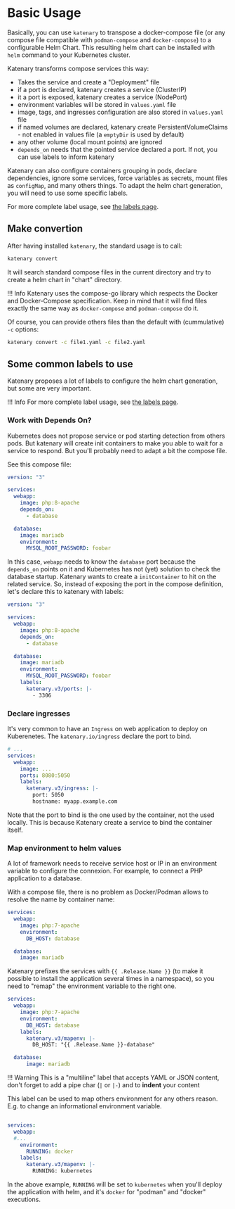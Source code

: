 # Basic Usage

Basically, you can use `katenary` to transpose a docker-compose file (or any compose file compatible with `podman-compose` and `docker-compose`) to a configurable Helm Chart. This resulting helm chart can be installed with `helm` command to your Kubernetes cluster.

Katenary transforms compose services this way:

- Takes the service and create a "Deployment" file
- if a port is declared, katenary creates a service (ClusterIP)
- it a port is exposed, katenary creates a service (NodePort)
- environment variables will be stored in `values.yaml` file
- image, tags, and ingresses configuration are also stored in `values.yaml` file
- if named volumes are declared, katenary create PersistentVolumeClaims - not enabled in values file (a `emptyDir` is used by default)
- any other volume (local mount points) are ignored
- `depends_on` needs that the pointed service declared a port. If not, you can use labels to inform katenary

Katenary can also configure containers grouping in pods, declare dependencies, ignore some services, force variables as secrets, mount files as `configMap`, and many others things. To adapt the helm chart generation, you will need to use some specific labels.

For more complete label usage, see [the labels page](labels.md).

## Make convertion

After having installed `katenary`, the standard usage is to call:

```bash
katenary convert
```

It will search standard compose files in the current directory and try to create a helm chart in "chart" directory.

!!! Info
    Katenary uses the compose-go library which respects the Docker and Docker-Compose specification. Keep in mind that it will find files exactly the same way as `docker-compose` and `podman-compose` do it.


Of course, you can provide others files than the default with (cummulative) `-c` options:

```bash
katenary convert -c file1.yaml -c file2.yaml
```

## Some common labels to use

Katenary proposes a lot of labels to configure the helm chart generation, but some are very important.

!!! Info
    For more complete label usage, see [the labels page](labels.md).


### Work with Depends On?

Kubernetes does not propose service or pod starting detection from others pods. But katenary will create init containers to make you able to wait for a service to respond. But you'll probably need to adapt a bit the compose file.

See this compose file:

```yaml
version: "3"

services:
  webapp:
    image: php:8-apache
    depends_on:
      - database

  database:
    image: mariadb
    environment:
      MYSQL_ROOT_PASSWORD: foobar
```

In this case, `webapp` needs to know the `database` port because the `depends_on` points on it and Kubernetes has not (yet) solution to check the database startup. Katenary wants to create a `initContainer` to hit on the related service. So, instead of exposing the port in the compose definition, let's declare this to katenary with labels:


```yaml
version: "3"

services:
  webapp:
    image: php:8-apache
    depends_on:
      - database

  database:
    image: mariadb
    environment:
      MYSQL_ROOT_PASSWORD: foobar
    labels:
      katenary.v3/ports: |-
        - 3306
```

### Declare ingresses

It's very common to have an `Ingress` on web application to deploy on Kuberenetes. The `katenary.io/ingress` declare the port to bind.

```yaml
# ...
services:
  webapp:
    image: ...
    ports: 8080:5050
    labels:
      katenary.v3/ingress: |-
        port: 5050
        hostname: myapp.example.com
```

Note that the port to bind is the one used by the container, not the used locally. This is because Katenary create a service to bind the container itself.


### Map environment to helm values

A lot of framework needs to receive service host or IP in an environment variable to configure the connexion. For example, to connect a PHP application to a database.

With a compose file, there is no problem as Docker/Podman allows to resolve the name by container name:

```yaml
services:
  webapp:
    image: php:7-apache
    environment:
      DB_HOST: database

  database:
    image: mariadb
```

Katenary prefixes the services with `{{ .Release.Name }}` (to make it possible to install the application several times in a namespace), so you need to "remap" the environment variable to the right one.


```yaml
services:
  webapp:
    image: php:7-apache
    environment:
      DB_HOST: database
    labels:
      katenary.v3/mapenv: |-
        DB_HOST: "{{ .Release.Name }}-database"

  database:
      image: mariadb
```

!!! Warning
    This is a "multiline" label that accepts YAML or JSON content, don't forget to add a pipe char (`|` or `|-`) and to **indent** your content

This label can be used to map others environment for any others reason. E.g. to change an informational environment variable.

```yaml

services:
  webapp:
  #...
    environment:
      RUNNING: docker
    labels:
      katenary.v3/mapenv: |-
        RUNNING: kubernetes
```

In the above example, `RUNNING` will be set to `kubernetes` when you'll deploy the application with helm, and it's `docker` for "podman" and "docker" executions.

